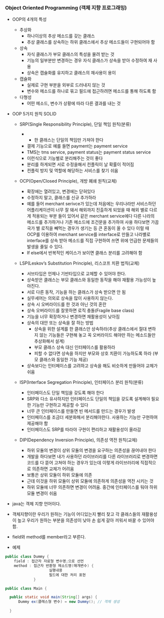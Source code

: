 ### Object Oriented Programming  (객체 지향 프로그래밍)
  - OOP의 4개의 특성 
    - 추상화
      - 하나이상의 추상 메소드를 갖는 클래스
      - 추상 클래스를 상속하는 하위 클래스에서 추상 메소드들이 구현되어야 함
    - 상속
      - 자식 클래스가 부모 클래스의 특성을 물려 받는 것
      - 기능의 일부분만 변경하는 경우 자식 클래스가 상속을 받아 수정하여 재 사용
      - 상속은 캡슐화를 유지하고 클래스의 재사용이 용이
    - 캡슐화
      - 실제로 구현 부분을 외부로 드러내지 않는 것
      - 변수와 메소드를 하나로 묶고 필드에 접근하려면 메소드를 통해 하도록 함
    - 다형성
      - 어떤 메소드, 변수가 상황에 따라 다른 결과를 내는 것
  - OOP 5가지 원칙 SOLID
    - SRP(Single Responsibility Principle), 단일 책임 원칙(분류)
      - - 한 클래스는 단일의 책임만 가져야 한다
      - 결제 기능으로 예를 들면 payment는 payment service
      - TMS는 tms service, payment status는 payment status service
      - 이런식으로 기능별로 분리해주는 것이 좋다
      - 분리를 하게되면 서로 수정을해서 컨플릭이 날 확률이 적어짐
      - 컨플릭 방지 및 역할에 해당하는 서비스를 찾기 쉬움
    - OCP(Open/Closed Principle), 개방 폐쇄 원칙(교체) 
      - 확장에는 열려있고, 변경에는 닫혀있다
      - 수정하지 말고, 클래스를 신규 추가하라
      - 예를 들어 merchant serivce가 있는데 처음에는 우리나라만 서비스하던 어플리케이션이 너무 잘 돼서 해외까지 진출하게 되었을 때 해외 별로 다르게 적용되는 부분 들이 있어서 같은 merchant service에다 다른 나라의 메소드를 추가하거나 기존 메소드에 조건문을 추가하여 사용 하다보면 가끔 국가 별 로직을 빼먹는 경우가 생기는 등 큰 혼동이 올 수 있다 이럴 때 OCP를 이용하여 merchant service를 interface로 만들고 나라별로 interface를 상속 받아 메소드를 직접 구현하여 쓰면 위에 언급한 문제들의 발생을 줄일 수 있다.
      - If else에서 반복적인 케이스가 보이면 클래스 분리를 고려해야 함

    - LSP(Leskov’s Substitution Principle), 리스코프 치환 법칙(교체) 
      - 서브타입은 언제나 기반타입으로 교체할 수 있어야 한다.
      - 상속받은 클래스는 부모 클래스와 동일한 동작을 해야 재활용 가능성이 높아진다.
      - 서로 다른 동작, 기능을 하는 클래스가 상속 받으면 안 됨
      - 실무세어는 의외로 상속을 많이 사용하지 않는다.
      - 상속 시 오버라이드를 한 것과 아닌 것의 혼란
      - 상속 오버라이드를 잘못하면 로직 충돌(Fragile  base class)
      - 기능을 너무 확장하거나 변경하면 재활용성이 낮아짐
      - 상속의 대안 또는 상속을 잘 하는 방법
          - 상속을 위한 설계를 한 클래스만 상속하라(추상 클래스에서 절대 변하지 않는 기능들은 구현해 놓고 꼭 오버라이드 해야만 하는 메소드들만 추상화해서 설계)
          - 부모 클래스 상속 대신 인터페이스를 활용하라
          - 피할 수 없다면 상속을 하지만 부모와 상호 치환이 가능하도록 하라 (부모 클래스와 동일한 기능 제공)
      - 상속보다는 인터페이스를 고려하고 상속을 해도 비슷하게 만들어야 교체가 쉬움

    - ISP(Interface Segregation Principle), 인터페이스 분리 원칙(분류) 
      - 인터페이스도 단일 책임을 갖도록 해야 한다
      - SRP와 다소 유사하지만 인터페이스도 단일의 책임을 갖도록 설계해야 필요한 기능만 구현하고 제공할 수 있다
      - 너무 큰 인터페이스를 만들면 빈 메서드를 만드는 경우가 발생
      - 인터페이스를 조금더 세분화해서 분리해야한다. 사용하는 기능만 구현하여 제공해야 함
      - 인터페이스도 SRP를 따라야 구현이 편리하고 재활용성이 올라감

    - DIP(Dependency Inversion Principle), 의존성 역전 원칙(교체) 
      - 하위 모듈의 변경이 상위 모듈의 변경을 요구하는 의존성을 끊어내야 한다
      - 개발을 하다보면 내가 사용하던 라이브러리를 다른 라이브러리로 변경하면 코드를 다 뜯어 고쳐야 하는 경우가 있는데 이렇게 라이브러리에 직접적으로 의존하면 교체가 어려움
      - 보통은 상위 모듈이 하위 모듈에 의존
      - 근데 이것을 하위 모듈이 상위 모듈에 의존하게 의존성을 역전 시키는 것
      - 하위 모듈에 너무 의존하면 변경이 어려움. 중간에 인터페이스를 둬야 하위 모듈 변경이 쉬움

  - java는 객체 지향 언어이다.
  - 객체지향이란 우리가 원하는 기능이 어디있는지 빨리 찾고 각 클래스들의 재활용성이 높고 우리가 원하는 부분을 의존성이 낮아 손 쉽게 갈아 끼워서 바꿀 수 있어야 함.
  - field와 method를 member라고 부른다.  
  - 예제  
  ``` java  
  public class Dummy {  
      field : 접근자 자료형 변수명;으로 선언  
      method : 접근자 반환형 메소드명(매개변수) {
                      실행내용  
                      필드에 대한 처리 표현  
               }    
  ```  
  ``` java  
  public class Main {  
  
    public static void main(String[] args) {  
        Dummy ex(클래스형 변수) = new Dummy(); // 객체 생성
    
    }   
 ```  
 
  
  
